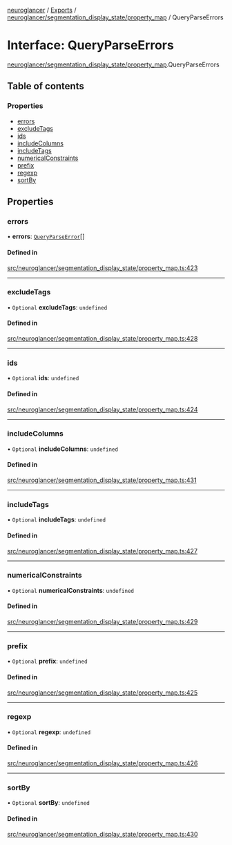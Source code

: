 [neuroglancer](../README.md) / [Exports](../modules.md) / [neuroglancer/segmentation\_display\_state/property\_map](../modules/neuroglancer_segmentation_display_state_property_map.md) / QueryParseErrors

# Interface: QueryParseErrors

[neuroglancer/segmentation_display_state/property_map](../modules/neuroglancer_segmentation_display_state_property_map.md).QueryParseErrors

## Table of contents

### Properties

- [errors](neuroglancer_segmentation_display_state_property_map.QueryParseErrors.md#errors)
- [excludeTags](neuroglancer_segmentation_display_state_property_map.QueryParseErrors.md#excludetags)
- [ids](neuroglancer_segmentation_display_state_property_map.QueryParseErrors.md#ids)
- [includeColumns](neuroglancer_segmentation_display_state_property_map.QueryParseErrors.md#includecolumns)
- [includeTags](neuroglancer_segmentation_display_state_property_map.QueryParseErrors.md#includetags)
- [numericalConstraints](neuroglancer_segmentation_display_state_property_map.QueryParseErrors.md#numericalconstraints)
- [prefix](neuroglancer_segmentation_display_state_property_map.QueryParseErrors.md#prefix)
- [regexp](neuroglancer_segmentation_display_state_property_map.QueryParseErrors.md#regexp)
- [sortBy](neuroglancer_segmentation_display_state_property_map.QueryParseErrors.md#sortby)

## Properties

### errors

• **errors**: [`QueryParseError`](neuroglancer_segmentation_display_state_property_map.QueryParseError.md)[]

#### Defined in

[src/neuroglancer/segmentation_display_state/property_map.ts:423](https://github.com/ActiveBrainAtlas2/neuroglancer/blob/034b457d/src/neuroglancer/segmentation_display_state/property_map.ts#L423)

___

### excludeTags

• `Optional` **excludeTags**: `undefined`

#### Defined in

[src/neuroglancer/segmentation_display_state/property_map.ts:428](https://github.com/ActiveBrainAtlas2/neuroglancer/blob/034b457d/src/neuroglancer/segmentation_display_state/property_map.ts#L428)

___

### ids

• `Optional` **ids**: `undefined`

#### Defined in

[src/neuroglancer/segmentation_display_state/property_map.ts:424](https://github.com/ActiveBrainAtlas2/neuroglancer/blob/034b457d/src/neuroglancer/segmentation_display_state/property_map.ts#L424)

___

### includeColumns

• `Optional` **includeColumns**: `undefined`

#### Defined in

[src/neuroglancer/segmentation_display_state/property_map.ts:431](https://github.com/ActiveBrainAtlas2/neuroglancer/blob/034b457d/src/neuroglancer/segmentation_display_state/property_map.ts#L431)

___

### includeTags

• `Optional` **includeTags**: `undefined`

#### Defined in

[src/neuroglancer/segmentation_display_state/property_map.ts:427](https://github.com/ActiveBrainAtlas2/neuroglancer/blob/034b457d/src/neuroglancer/segmentation_display_state/property_map.ts#L427)

___

### numericalConstraints

• `Optional` **numericalConstraints**: `undefined`

#### Defined in

[src/neuroglancer/segmentation_display_state/property_map.ts:429](https://github.com/ActiveBrainAtlas2/neuroglancer/blob/034b457d/src/neuroglancer/segmentation_display_state/property_map.ts#L429)

___

### prefix

• `Optional` **prefix**: `undefined`

#### Defined in

[src/neuroglancer/segmentation_display_state/property_map.ts:425](https://github.com/ActiveBrainAtlas2/neuroglancer/blob/034b457d/src/neuroglancer/segmentation_display_state/property_map.ts#L425)

___

### regexp

• `Optional` **regexp**: `undefined`

#### Defined in

[src/neuroglancer/segmentation_display_state/property_map.ts:426](https://github.com/ActiveBrainAtlas2/neuroglancer/blob/034b457d/src/neuroglancer/segmentation_display_state/property_map.ts#L426)

___

### sortBy

• `Optional` **sortBy**: `undefined`

#### Defined in

[src/neuroglancer/segmentation_display_state/property_map.ts:430](https://github.com/ActiveBrainAtlas2/neuroglancer/blob/034b457d/src/neuroglancer/segmentation_display_state/property_map.ts#L430)
